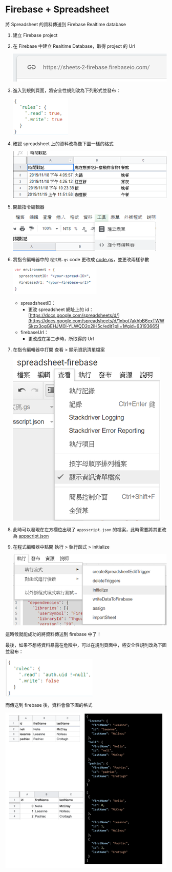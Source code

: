 # Firebase + Spreadsheet

將 Spreadsheet 的資料傳送到 Firebase Realtime database

1. 建立 Firebase project
2. 在 Firebase 中建立 Realtime Database，取得 project 的 Url

    ![img/Untitled.png](img/Untitled.png)

3. 進入到規則頁面，將安全性規則改為下列形式並發布：

    ![img/Untitled%201.png](img/Untitled%201.png)

4. 確認 spreadsheet 上的資料改為像下圖一樣的格式

    ![img/Untitled%202.png](img/Untitled%202.png)

5. 開啟指令編輯器

    ![img/Untitled%203.png](img/Untitled%203.png)

6. 將指令編輯器中的 `程式碼.gs` code 更改成 [code.gs](https://github.com/darkfanxing/connect-spreadsheet-to-firebase/blob/master/code.gs)，並更改兩樣參數

    ![img/Untitled%204.png](img/Untitled%204.png)

    - spreadsheetID：
        - 更改 spreadsheet 網址上的 id：[https://docs.google.com/spreadsheets/d/](https://docs.google.com/spreadsheets/d/1nbot7akhbB6exTWWSkzx3ogGEHJM0l-YLWQD2o2iH5c/edit?pli=1#gid=63193665)<your-spreadsheet-id>
    - firebaseUrl：
        - 更改成在第二步時，所取得的 Url
7. 在指令編輯器中打開 查看 > 顯示資訊清單檔案

    ![img/Untitled%205.png](img/Untitled%205.png)

8. 此時可以發現在左方欄位出現了 `appsscript.json` 的檔案，此時需要將其更改為 [appscript.json](https://github.com/darkfanxing/connect-spreadsheet-to-firebase/blob/master/appsscript.json)
9. 在程式編輯器中點開 執行 > 執行函式 > initialize

    ![img/Untitled%206.png](img/Untitled%206.png)

這時候就能成功的將資料傳送到 firebase 中了！

最後，如果不想將資料暴露在危險中，可以在規則頁面中，將安全性規則改為下圖並發布：

![img/Untitled%207.png](img/Untitled%207.png)

而傳送到 firebase 後，資料會像下圖的格式

![img/Untitled%208.png](img/Untitled%208.png)
